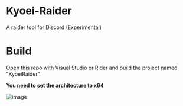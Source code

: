 # Kyoei-Raider
A raider tool for Discord (Experimental)

# Build

Open this repo with Visual Studio or Rider and build the project named "KyoeiRaider" 

**You need to set the architecture to x64**

![image](https://github.com/malhacker23/kyoei-raider/assets/155612662/6348be76-7fb9-4d4a-b30e-cab845b8aade)
